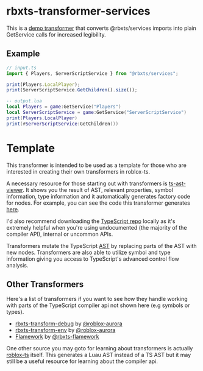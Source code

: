 # rbxts-transformer-services
This is a [demo transformer](#template) that converts @rbxts/services imports into plain GetService calls for increased legibility.

## Example
```ts
// input.ts
import { Players, ServerScriptService } from "@rbxts/services";

print(Players.LocalPlayer);
print(ServerScriptService.GetChildren().size());
```

```lua
-- output.lua
local Players = game:GetService("Players")
local ServerScriptService = game:GetService("ServerScriptService")
print(Players.LocalPlayer)
print(#ServerScriptService:GetChildren())
```

# Template
This transformer is intended to be used as a template for those who are interested in creating their own transformers in roblox-ts.

A necessary resource for those starting out with transformers is [ts-ast-viewer](https://ts-ast-viewer.com/). It shows you the result of AST, relevant properties, symbol information, type information and it automatically generates factory code for nodes. For example, you can see the code this transformer generates [here](https://ts-ast-viewer.com/#code/MYewdgzgLgBACgGwIYE8CmAnCMC8MDmSAtmgHQDiaUAypgG4CWwaAFAESKqYRsCUANACgYImAHUQGANYQADkma4CxMpRr0mrNhIxQZ85nwDcQA).

I'd also recommend downloading the [TypeScript repo](https://github.com/microsoft/TypeScript) locally as it's extremely helpful when you're using undocumented (the majority of the compiler API), internal or uncommon APIs.

Transformers mutate the TypeScript [AST](https://en.wikipedia.org/wiki/Abstract_syntax_tree) by replacing parts of the AST with new nodes. Transformers are also able to utilize symbol and type information giving you access to TypeScript's advanced control flow analysis.

## Other Transformers

Here's a list of transformers if you want to see how they handle working with parts of the TypeScript compiler api not shown here (e.g symbols or types).

- [rbxts-transform-debug](https://github.com/roblox-aurora/rbxts-transform-debug) by [@roblox-aurora](https://github.com/roblox-aurora)
- [rbxts-transform-env](https://github.com/roblox-aurora/rbxts-transform-env) by [@roblox-aurora](https://github.com/roblox-aurora)
- [Flamework](https://github.com/rbxts-flamework/transformer) by [@rbxts-flamework](https://github.com/rbxts-flamework)

One other source you may goto for learning about transformers is actually [roblox-ts](https://github.com/roblox-ts/roblox-ts/tree/master/src/TSTransformer) itself. This generates a Luau AST instead of a TS AST but it may still be a useful resource for learning about the compiler api.
